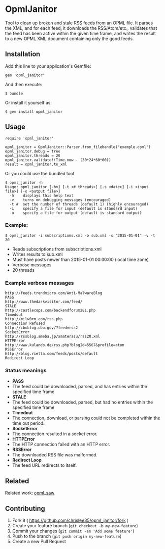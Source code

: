 # OpmlJanitor

Tool to clean up broken and stale RSS feeds from an OPML file.
It parses the XML, and for each feed, it downloads the RSS/Atom/etc., validates that the feed has been active within the given time frame, and writes the result to a new OPML XML document containing only the good feeds.

## Installation

Add this line to your application's Gemfile:

    gem 'opml_janitor'

And then execute:

    $ bundle

Or install it yourself as:

    $ gem install opml_janitor

## Usage

	require 'opml_janitor'
	
	opml_janitor = OpmlJanitor::Parser.from_filehandle("example.opml")
	opml_janitor.debug = true
	opml_janitor.threads = 20
	opml_janitor.validate!(Time.now - (30*24*60*60))
	result = opml_janitor.to_xml
	

Or you could use the bundled tool

	$ opml_janitor -h
	Usage: opml_janitor [-hv] [-t <# threads>] [-s <date>] [-i <input file>] [-o <output file>]
	  -h    displays this help text
	  -v    turns on debugging messages (encouraged)
	  -t #  set the number of threads (default 1) (highly encouraged)
	  -i    specify a file for input (default is standard input)
	  -o    specify a file for output (default is standard output)
	  

### Example: 

	$ opml_janitor -i subscriptions.xml -o sub.xml -s "2015-01-01" -v -t 20

* Reads subscriptions from subscriptions.xml
* Writes results to sub.xml
* Must have posts newer than 2015-01-01 00:00:00 (local time zone)
* Verbose messages
* 20 threads

### Example verbose messages

	http://feeds.trendmicro.com/Anti-MalwareBlog                                    PASS
	http://www.thedarkvisitor.com/feed/                                             STALE
	http://castlecops.com/backendforum281.php                                       Timedout
	http://milw0rm.com/rss.php                                                      Connection Refused
	http://cboblog.cbo.gov/?feed=rss2                                               SocketError
	http://rssblog.ameba.jp/amaterasu/rss20.xml                                     HTTPError
	http://www.kulando.de/rss.php?blogId=5567&profile=atom                          RSSError
	http://blog.rietta.com/feeds/posts/default                                      Redirect Loop

### Status meanings

* **PASS**
 * The feed could be downloaded, parsed, and has entries within the specified time frame
* **STALE**
 * The feed could be downloaded, parsed, but had no entries within the specified time frame
* **Timedout**
 * The connection, download, or parsing could not be completed within the time out period.
* **SocketError**
 * The connection resulted in a socket error.
* **HTTPError**
 * The HTTP connection failed with an HTTP error.
* **RSSError**
 * The downloaded RSS file was malformed.
* **Redirect Loop**
 * The feed URL redirects to itself.
 
## Related

Related work: <a href='https://github.com/feedbin/opml_saw'>opml_saw</a>

## Contributing

1. Fork it ( https://github.com/chrislee35/opml_janitor/fork )
2. Create your feature branch (`git checkout -b my-new-feature`)
3. Commit your changes (`git commit -am 'Add some feature'`)
4. Push to the branch (`git push origin my-new-feature`)
5. Create a new Pull Request
